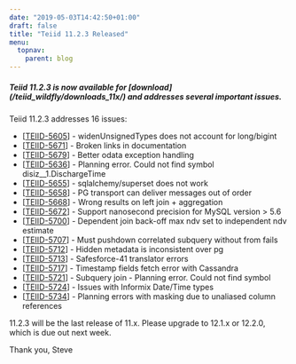 ```yaml
---
date: "2019-05-03T14:42:50+01:00"
draft: false
title: "Teiid 11.2.3 Released"
menu:
  topnav:
    parent: blog
---
```


##### Teiid 11.2.3 is now available for [download] (/teiid_wildfly/downloads_11x/) and addresses several important issues.

<!--more-->

Teiid 11.2.3 addresses 16 issues:

<ul>
<li>[<a href='https://issues.redhat.com/browse/TEIID-5605'>TEIID-5605</a>] -         widenUnsignedTypes does not account for long/bigint
</li>
<li>[<a href='https://issues.redhat.com/browse/TEIID-5671'>TEIID-5671</a>] -         Broken links in documentation
</li>
<li>[<a href='https://issues.redhat.com/browse/TEIID-5679'>TEIID-5679</a>] -         Better odata exception handling
</li>
<li>[<a href='https://issues.redhat.com/browse/TEIID-5636'>TEIID-5636</a>] -         Planning error. Could not find symbol disiz__1.DischargeTime
</li>
<li>[<a href='https://issues.redhat.com/browse/TEIID-5655'>TEIID-5655</a>] -         sqlalchemy/superset does not work
</li>
<li>[<a href='https://issues.redhat.com/browse/TEIID-5658'>TEIID-5658</a>] -         PG transport can deliver messages out of order
</li>
<li>[<a href='https://issues.redhat.com/browse/TEIID-5668'>TEIID-5668</a>] -         Wrong results on left join + aggregation
</li>
<li>[<a href='https://issues.redhat.com/browse/TEIID-5672'>TEIID-5672</a>] -         Support nanosecond precision for MySQL version &gt; 5.6
</li>
<li>[<a href='https://issues.redhat.com/browse/TEIID-5700'>TEIID-5700</a>] -         Dependent join back-off max ndv set to independent ndv estimate
</li>
<li>[<a href='https://issues.redhat.com/browse/TEIID-5707'>TEIID-5707</a>] -         Must pushdown correlated subquery without from fails
</li>
<li>[<a href='https://issues.redhat.com/browse/TEIID-5712'>TEIID-5712</a>] -         Hidden metadata is inconsistent over pg
</li>
<li>[<a href='https://issues.redhat.com/browse/TEIID-5713'>TEIID-5713</a>] -         Safesforce-41 translator errors
</li>
<li>[<a href='https://issues.redhat.com/browse/TEIID-5717'>TEIID-5717</a>] -         Timestamp fields fetch error with Cassandra
</li>
<li>[<a href='https://issues.redhat.com/browse/TEIID-5721'>TEIID-5721</a>] -         Subquery join - Planning error. Could not find symbol
</li>
<li>[<a href='https://issues.redhat.com/browse/TEIID-5724'>TEIID-5724</a>] -         Issues with Informix Date/Time types
</li>
<li>[<a href='https://issues.redhat.com/browse/TEIID-5734'>TEIID-5734</a>] -         Planning errors with masking due to unaliased column references
</li>
</ul>

11.2.3 will be the last release of 11.x.  Please upgrade to 12.1.x or 12.2.0, which is due out next week.

Thank you, Steve 